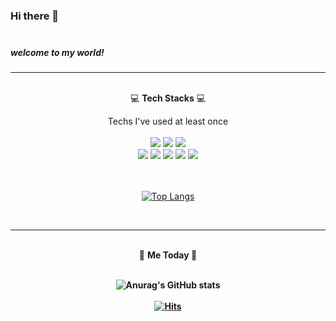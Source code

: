 ### Hi there 👋 <br /> <br />
##### welcome to my world!
  
  ---

<!--
**isladaisy/isladaisy** is a ✨ _special_ ✨ repository because its `README.md` (this file) appears on your GitHub profile.

Here are some ideas to get you started:

- 🔭 I’m currently working on ...
- 🌱 I’m currently learning ...
- 👯 I’m looking to collaborate on ...
- 🤔 I’m looking for help with ...
- 💬 Ask me about ...
- 📫 How to reach me: ...
- 😄 Pronouns: ...
- ⚡ Fun fact: ...
-->

<p align="center"> <br />
  💻 <strong>Tech Stacks</strong> 💻
<p align="center">
Techs I've used at least once <br /> <br />
<img src="https://img.shields.io/badge/JAVA-007396?style=flat-square&logo=Java&logoColor=white"/> <img src="https://img.shields.io/badge/Spring Boot-6DB33F?style=flat-square&logo=Spring Boot&logoColor=white"/> <img src="https://img.shields.io/badge/MySQL-4479A1?style=flat-square&logo=MySQL&logoColor=white"/><br /> <img src="https://img.shields.io/badge/HTML5-E34F26?style=flat-square&logo=HTML5&logoColor=white"/> <img src="https://img.shields.io/badge/CSS3-1572B6?style=flat-square&logo=CSS3&logoColor=white"/> <img src="https://img.shields.io/badge/JavaScript-F7DF1E?style=flat-square&logo=JavaScript&logoColor=white"/> <img src="https://img.shields.io/badge/Python-3776AB?style=flat-square&logo=Python&logoColor=white"/> <img src="https://img.shields.io/badge/jQuery-0769AD?style=flat-square&logo=jQuery&logoColor=white"/> <br /> <br />
 
  
   <br /> 
  
<div align="center">

[![Top Langs](https://github-readme-stats.vercel.app/api/top-langs/?username=isladaisy&langs_count=5&layout=compact)](https://github.com/isladaisy/github-readme-stats)

   <br /> 
  
  ---


  <p align="center"><br />
  🌺 <strong>Me Today</stong> 🌺
  <br /> <br />
  
<div align="center">  
  
![Anurag's GitHub stats](https://github-readme-stats.vercel.app/api?username=isladaisy&theme=dracula&show_icons=true) <br /> <br />
[![Hits](https://hits.seeyoufarm.com/api/count/incr/badge.svg?url=https%3A%2F%2Fgithub.com%2Fisladaisy&count_bg=%23FA788F&title_bg=%23AEADAD&icon=&icon_color=%23E7E7E7&title=hits&edge_flat=false)](https://hits.seeyoufarm.com)
  <br />
  <div align="center">
